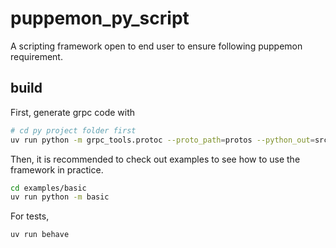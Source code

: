 # puppemon_py_script

A scripting framework open to end user to ensure following puppemon requirement.

## build

First, generate grpc code with

```bash
# cd py project folder first
uv run python -m grpc_tools.protoc --proto_path=protos --python_out=src/puppemon_py_script/generated --grpc_python_out=src/puppemon_py_script/generated protos/*.proto
```

Then, it is recommended to check out examples to see how to use the framework in practice.

```bash
cd examples/basic
uv run python -m basic
```

For tests,

```bash
uv run behave
```
